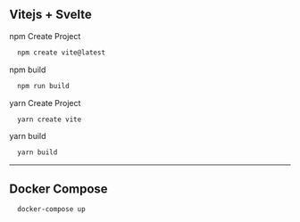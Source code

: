 
## Vitejs + Svelte 

npm Create Project
```bash
  npm create vite@latest
```
npm build
```bash
  npm run build
```
yarn Create Project
```bash
  yarn create vite
```
yarn build 
```bash
  yarn build
```

---

## Docker Compose

```bash
  docker-compose up
```
